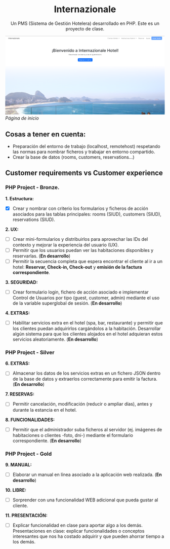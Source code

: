 <h1 style="text-align: center"> Internazionale </h1>
<p style="text-align: center">Un PMS (Sistema de Gestión Hotelera) desarrollado en PHP. Este es un proyecto de clase.</p>

![Página de Inicio de Internazionale.](image.png)
*Página de inicio*

## Cosas a tener en cuenta:
- Preparación del entorno de trabajo (localhost, remotehost) respetando las normas para nombrar ficheros y trabajar en entorno compartido.
- Crear la base de datos (rooms, customers, reservations...)

## Customer requirements vs Customer experience

### PHP Project - Bronze.

**1. Estructura:**
- [X] Crear y nombrar con criterio los formularios y ficheros de acción asociados para las tablas principales: rooms (SIUD), customers (SIUD), reservations (SIUD).

**2. UX:**
- [ ] Crear mini-formularios y distribuirlos para aprovechar las IDs del contexto y mejorar la experiencia del usuario (UX).
- [ ] Permitir que los usuarios puedan ver las habitaciones disponibles y reservarlas. (**En desarrollo**)
- [ ] Permitir la secuencia completa que espera encontrar el cliente al ir a un hotel: **Reservar, Check-in, Check-out** y **emisión de la factura correspondiente**.

**3. SEGURIDAD:**
- [ ] Crear formulario login, fichero de acción asociado e implementar Control de Usuarios por tipo (guest, customer, admin) mediante el uso de la variable superglobal de sesión. (**En desarrollo**)

**4. EXTRAS:**
- [ ] Habilitar servicios extra en el hotel (spa, bar, restaurante) y permitir que los clientes puedan adquirirlos cargándolos a la habitación. Desarrollar algún sistema para que los clientes alojados en el hotel adquieran estos servicios aleatoriamente. (**En desarrollo**)
      
### PHP Project - Silver
**6. EXTRAS:**
- [ ] Almacenar los datos de los servicios extras en un fichero JSON dentro de la base de datos y extraerlos correctamente para emitir la factura. (**En desarrollo**)

**7. RESERVAS:**
- [ ] Permitir cancelación, modificación (reducir o ampliar días), antes y durante la estancia en el hotel.

**8. FUNCIONALIDADES:**
- [ ] Permitir que el administrador suba ficheros al servidor (ej. imágenes de habitaciones o clientes -foto, dni-) mediante el formulario correspondiente. (**En desarrollo**)

### PHP Project - Gold

**9. MANUAL:**
- [ ] Elaborar un manual en línea asociado a la aplicación web realizada. (**En desarrollo**)

**10. LIBRE:**
- [ ] Sorprender con una funcionalidad WEB adicional que pueda gustar al cliente.

**11. PRESENTACIÓN:**
- [ ] Explicar funcionalidad en clase para aportar algo a los demás. Presentaciones en clase: explicar funcionalidades o conceptos interesantes que nos ha costado adquirir y que pueden ahorrar tiempo a los demás.
